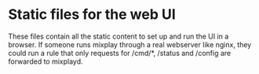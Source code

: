 # Static files for the web UI
These files contain all the static content to set up and run the UI in a browser. If someone runs mixplay through a real webserver like nginx, they could run a rule that only requests for /cmd/\*, /status and /config are forwarded to mixplayd.
